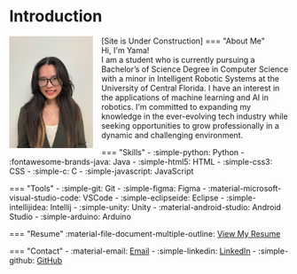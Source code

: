 # Introduction
[Site is Under Construction]
=== "About Me"
    <img src="../assets/photo.jpg" alt="Yama Photo" style="width: 30%; float: left; margin-right: 15px" />
    <br> 
    Hi, I'm Yama!  
    I am a student who is currently pursuing a Bachelor’s of Science Degree in Computer Science with a minor in Intelligent Robotic Systems at the University of Central Florida. I have an interest in the applications of machine learning and AI in robotics. I'm committed to expanding my knowledge in the ever-evolving tech industry while seeking opportunities to grow professionally in a dynamic and challenging environment.

=== "Skills"
    - :simple-python: Python
    - :fontawesome-brands-java: Java
    - :simple-html5: HTML
    - :simple-css3: CSS
    - :simple-c: C
    - :simple-javascript: JavaScript

=== "Tools"
    - :simple-git: Git
    - :simple-figma: Figma
    - :material-microsoft-visual-studio-code: VSCode
    - :simple-eclipseide: Eclipse
    - :simple-intellijidea: Intellij 
    - :simple-unity: Unity
    - :material-android-studio: Android Studio
    - :simple-arduino: Arduino
    

=== "Resume"
    :material-file-document-multiple-outline: <a href="assets/resume.pdf" target="_blank" rel="noopener noreferrer">View My Resume</a>


=== "Contact"
    - :material-email: [Email](mailto:yamajiang.cs@gmail.com)
    - :simple-linkedin: <a href="https://www.linkedin.com/in/yamajiang/" target="_blank" rel="noopener noreferrer">LinkedIn</a>
    - :simple-github: <a href="https://github.com/yamajiang" target="_blank" rel="noopener noreferrer">GitHub</a>